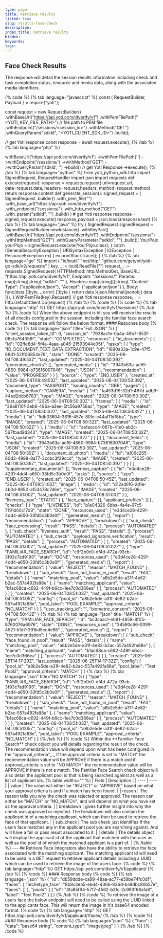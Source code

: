 ```yaml
---
type: page
title: Retrieve results
listed: true
slug: results-face-check
description: 
index_title: Retrieve results
hidden: 
keywords: 
tags: 
---
```


## Face Check Results

The response will detail the session results information including check and task completion status, resource and media data, along with the associated media identifiers.

{% code %}
{% tab language="javascript" %}
const { RequestBuilder, Payload } = require("yoti");

const request = new RequestBuilder()
  .withBaseUrl("https://api.yoti.com/idverify/v1")
  .withPemFilePath("<YOTI_KEY_FILE_PATH>") // file path to PEM file
  .withEndpoint("/sessions/<session_id>")
  .withMethod("GET")
  .withQueryParam("sdkId", "<YOTI_CLIENT_SDK_ID>")
  .build();

// get Yoti response
const response = await request.execute();
{% /tab %}
{% tab language="php" %}
<?php
use Yoti\Http\RequestBuilder;
use Yoti\Http\Payload;

$request = (new RequestBuilder())
    ->withBaseUrl('https://api.yoti.com/idverify/v1')
    ->withPemFilePath('<YOTI_KEY_FILE_PATH>')
    ->withEndpoint('/sessions/<SESSION_ID>')
    ->withMethod('GET')
    ->withQueryParam('sdkId', '<YOTI_CLIENT_SDK_ID>')
    ->build()
    // get Yoti Response
    ->execute();
{% /tab %}
{% tab language="python" %}
from yoti_python_sdk.http import SignedRequest, RequestHandler
import json
import requests

def execute(request):
    response = requests.request(
        url=request.url, data=request.data, headers=request.headers, method=request.method)
    return response.content

def generate_session():
    
    signed_request = (
        SignedRequest
        .builder()
        .with_pem_file("<YOTI_KEY_FILE_PATH>")
        .with_base_url("https://api.yoti.com/idverify/v1")
        .with_endpoint("/sessions/<SESSION_ID>")
        .with_http_method("GET")
        .with_param("sdkId", "<YOTI_CLIENT_SDK_ID>")
        .build()
    )

	# get Yoti response
    response = signed_request.execute()
    response_payload = json.loads(response.text)
{% /tab %}
{% tab language="java" %}
try {
    SignedRequest signedRequest = SignedRequestBuilder.newInstance()
        .withKeyPair(<YOTI_KEY_FILE_PATH>)
        .withBaseUrl("https://api.yoti.com/idverify/v1")
        .withEndpoint("/sessions/<SESSION_ID>")
        .withHttpMethod("GET")
        .withQueryParameter("sdkId", "<YOTI_CLIENT_SDK_ID>")
        .build();

    YourPojo yourPojo = signedRequest.execute(YourPojo.class);

}  catch (GeneralSecurityException | URISyntaxException | IOException | ResourceException ex) {
    ex.printStackTrace();
}
{% /tab %}
{% tab language="go" %}
import (
    "io/ioutil"
    "net/http"
    "github.com/getyoti/yoti-go-sdk/v2/requests"
)

key, _ := ioutil.ReadFile("<YOTI_KEY_FILE_PATH>")

request, _ := requests.SignedRequest{
    HTTPMethod: http.MethodGet,
    BaseURL:    "https://api.yoti.com/idverify/v1",
    Endpoint:   "/sessions/<SESSION_ID>",
    Params: map[string]string{
        "sdkId": "<YOTI_CLIENT_SDK_ID>"
    },
    Headers: map[string][]string{
        "Content-Type": {"application/json"},
        "Accept":       {"application/json"}
    },
    Body: func(data []byte, _ error) []byte {
        return data
    }(json.Marshal(jsonobj{ data })),
}.WithPemFile(key).Request()

//  get Yoti response
response, _ := http.DefaultClient.Do(request)
{% /tab %}
{% /code %}

{% code %}
{% tab language="http" %}
GET https://api.yoti.com/idverify/v1/sessions/<SESSION_ID>
{% /tab %}
{% /code %}

When the above endpoint is hit you will receive the results of all checks configured in the session, including the familiar face search check. The response will follow the below format.

#### Response body

{% code %}
{% tab language="json" title="Full JSON" %}
{
    "client_session_token_ttl": 0,
    "session_id": "7938ac1e-0a4a-49b7-953f-08cfa764358f",
    "state": "COMPLETED",
    "resources": {
        "id_documents": [
            {
                "id": "02ffe8d4-5f4a-4aaa-a046-21593944e05f",
                "tasks": [
                    {
                        "type": "ID_DOCUMENT_TEXT_DATA_EXTRACTION",
                        "id": "1890a33a-1c9e-47f5-88d1-52ff06854e76",
                        "state": "DONE",
                        "created": "2025-06-04T08:49:53Z",
                        "last_updated": "2025-06-04T08:50:39Z",
                        "generated_checks": [],
                        "generated_media": [
                            {
                                "id": "3943b63a-acf6-4860-9984-b73616007046",
                                "type": "JSON"
                            }
                        ],
                        "recommendation": {
                            "value": "PROGRESS"
                        }
                    }
                ],
                "source": {
                    "type": "END_USER"
                },
                "created_at": "2025-06-04T08:49:53Z",
                "last_updated": "2025-06-04T08:50:39Z",
                "document_type": "PASSPORT",
                "issuing_country": "GBR",
                "pages": [
                    {
                        "capture_method": "CAMERA",
                        "media": {
                            "id": "fa453d19-32d1-467d-adb9-44ed2dcb6783",
                            "type": "IMAGE",
                            "created": "2025-06-04T08:50:30Z",
                            "last_updated": "2025-06-04T08:50:30Z"
                        },
                        "frames": [
                            {
                                "media": {
                                    "id": "29a8110f-3eb6-496a-a2ee-5fc56a9758ac",
                                    "type": "IMAGE",
                                    "created": "2025-06-04T08:50:32Z",
                                    "last_updated": "2025-06-04T08:50:32Z"
                                }
                            },
                            {
                                "media": {
                                    "id": "5db33604-3616-457e-80fe-e44af11df8ba",
                                    "type": "IMAGE",
                                    "created": "2025-06-04T08:50:32Z",
                                    "last_updated": "2025-06-04T08:50:32Z"
                                }
                            },
                            {
                                "media": {
                                    "id": "aefacec4-087b-41e0-ab2c-567fbad9d343",
                                    "type": "IMAGE",
                                    "created": "2025-06-04T08:50:32Z",
                                    "last_updated": "2025-06-04T08:50:32Z"
                                }
                            }
                        ]
                    }
                ],
                "document_fields": {
                    "media": {
                        "id": "3943b63a-acf6-4860-9984-b73616007046",
                        "type": "JSON",
                        "created": "2025-06-04T08:50:39Z",
                        "last_updated": "2025-06-04T08:50:39Z"
                    }
                },
                "document_id_photo": {
                    "media": {
                        "id": "a106c265-80d3-4998-8a77-3ccbc3f29ccd",
                        "type": "IMAGE",
                        "created": "2025-06-04T08:50:39Z",
                        "last_updated": "2025-06-04T08:50:39Z"
                    }
                }
            }
        ],
        "supplementary_documents": [],
        "liveness_capture": [
            {
                "id": "e3d4ce28-4291-4dd4-a650-33fd5c3b0e0f",
                "tasks": [],
                "source": {
                    "type": "END_USER"
                },
                "created_at": "2025-06-04T08:50:45Z",
                "last_updated": "2025-06-04T08:51:00Z",
                "image": {
                    "media": {
                        "id": "d12ad6f6-2d1e-4b0d-9650-a153478c7d6e",
                        "type": "IMAGE",
                        "created": "2025-06-04T08:51:00Z",
                        "last_updated": "2025-06-04T08:51:00Z"
                    }
                },
                "liveness_type": "STATIC"
            }
        ],
        "face_capture": [],
        "applicant_profiles": []
    },
    "checks": [
        {
            "type": "LIVENESS",
            "id": "b1e04326-6bba-4a4e-97c5-7191d60c17d9",
            "state": "DONE",
            "resources_used": [
                "e3d4ce28-4291-4dd4-a650-33fd5c3b0e0f"
            ],
            "generated_media": [],
            "report": {
                "recommendation": {
                    "value": "APPROVE"
                },
                "breakdown": [
                    {
                        "sub_check": "face_processing",
                        "result": "PASS",
                        "details": [],
                        "process": "AUTOMATED"
                    },
                    {
                        "sub_check": "liveness_auth",
                        "result": "PASS",
                        "details": [],
                        "process": "AUTOMATED"
                    },
                    {
                        "sub_check": "payload_signature_verification",
                        "result": "PASS",
                        "details": [],
                        "process": "AUTOMATED"
                    }
                ]
            },
            "created": "2025-06-04T08:51:00Z",
            "last_updated": "2025-06-04T08:51:02Z"
        },
        {
            "type": "FAMILIAR_FACE_SEARCH",
            "id": "c9f2b0c0-df4d-472a-93cb-3f93c7ad9196",
            "state": "DONE",
            "resources_used": [
                "e3d4ce28-4291-4dd4-a650-33fd5c3b0e0f"
            ],
            "generated_media": [],
            "report": {
                "recommendation": {
                    "value": "REJECT",
                    "reason": "MATCH_FOUND"
                },
                "breakdown": [
                    {
                        "sub_check": "face_not_found_in_pool",
                        "result": "FAIL",
                        "details": [
                            {
                                "name": "matching_pool",
                                "value": "a8b2e5de-a31f-4e82-b2ac-557a492fa88e"
                            },
                            {
                                "name": "matching_applicant",
                                "value": "b1ac68ca-c692-449f-b6cc-1ee7c0d366ea"
                            }
                        ],
                        "process": "AUTOMATED"
                    }
                ]
            },
            "created": "2025-06-04T08:51:03Z",
            "last_updated": "2025-06-04T08:51:05Z",
            "config": {
                "pool_id": "a8b2e5de-a31f-4e82-b2ac-557a492fa88e",
                "pool_label": "POOL EXAMPLE",
                "approval_criteria": "NO_MATCH"
            }
        }
    ],
    "user_tracking_id": "<YOUR_USER_ID>",
    "biometric_consent": "2025-06-04T08:50:43Z"
}
{% /tab %}
{% tab language="json" title="MATCH" %}
{
      "type": "FAMILIAR_FACE_SEARCH",
      "id": "bc3caac1-e091-4958-8f05-8763076a6976",
      "state": "DONE",
      "resources_used": [
        "34590c66-0099-4521-b1d7-391bd5ec4e98"
      ],
      "generated_media": [],
      "report": {
        "recommendation": {
          "value": "APPROVE"
        },
        "breakdown": [
          {
            "sub_check": "face_found_in_pool",
            "result": "PASS",
            "details": [
              {
                "name": "matching_pool",
                "value": "a8b2e5de-a31f-4e82-b2ac-557a492fa88e"
              },
              {
                "name": "matching_applicant",
                "value": "b1ac68ca-c692-449f-b6cc-1ee7c0d366ea"
              }
            ],
            "process": "AUTOMATED"
          }
        ]
      },
      "created": "2025-06-25T14:17:29Z",
      "last_updated": "2025-06-25T14:17:32Z",
      "config": {
        "pool_id": "a8b2e5de-a31f-4e82-b2ac-557a492fa88e",
        "pool_label": "Test Pool2",
        "approval_criteria": "MATCH"
      }
    }
{% /tab %}
{% tab language="json" title="NO MATCH" %}
{
  "type": "FAMILIAR_FACE_SEARCH",
  "id": "c9f2b0c0-df4d-472a-93cb-3f93c7ad9196",
  "state": "DONE",
  "resources_used": [
    "e3d4ce28-4291-4dd4-a650-33fd5c3b0e0f"
  ],
  "generated_media": [],
  "report": {
    "recommendation": {
      "value": "REJECT",
      "reason": "MATCH_FOUND"
    },
    "breakdown": [
      {
        "sub_check": "face_not_found_in_pool",
        "result": "FAIL",
        "details": [
          {
            "name": "matching_pool",
            "value": "a8b2e5de-a31f-4e82-b2ac-557a492fa88e"
          },
          {
            "name": "matching_applicant",
            "value": "b1ac68ca-c692-449f-b6cc-1ee7c0d366ea"
          }
        ],
        "process": "AUTOMATED"
      }
    ]
  },
  "created": "2025-06-04T08:51:03Z",
  "last_updated": "2025-06-04T08:51:05Z",
  "config": {
    "pool_id": "a8b2e5de-a31f-4e82-b2ac-557a492fa88e",
    "pool_label": "POOL EXAMPLE",
    "approval_criteria": "NO_MATCH"
  }
}
{% /tab %}
{% /code %}

Within the **Familiar Face Search** check object you will details regarding the result of the check. The recommendation value will depend upon what has been configured in the "approval_criteria"_._ If the approval criteria is set to "MATCH" the recommendation value will be APPROVE if there is a match and if approval_criteria is set to "NO MATCH" the recommendation value will be APPROVE if there is not a match. The Familiar Face Search check object will also detail the applicant pool id that is being searched against as well as a list of applicant ids.

{% table widths="" %}
| Field | Description | 
| ---- | ---- | 
| value | The value will either be "REJECT" or "APPROVE" based on what your approval criteria is and if a match has been found. | 
| reason | The reason tells you why the check was rejected or approved. The reason can either be "MATCH" or "NO_MATCH", and will depend on what you have set as the approval criteria. | 
| breakdown | gives further insight into why the check was approved or rejected. The breakdown will also contain the applicant id of a matching applicant, which can then be used to retrieve the face of that applicant. | 
| sub_check | The sub check just identifies if the users face matches any in the applicant pool you are searching against. And will have a fail or pass result associated to it. | 
| details | The details object will display the applicant id of the applicant that matched with the user as well as the pool id of which the matched applicant is a part of. | 
{% /table %}

---

## Retrieve Face

Integrators also have the ability to retrieve the face associated with the matching applicant. The matching applicant id will need to be used in a GET request to retrieve applicant details including a UUID which can be used to retrieve the image of the users face.

{% code %}
{% tab language="http" %}
GET https://api.yoti.com/idverify/v1/applicant/<applicant_id>
{% /tab %}
{% /code %}

#### Response body

{% code %}
{% tab language="json" %}
{
  "id": "db59ddde-ca99-48aa-ac77-e59be74fc0d1",
  "faces": {
    "archetype_face": "8b9c3ea5-ebd4-436b-836d-ba8dbc80b57e",
    "faces": []
  },
  "pools": [
    {
      "id": "3fa85f64-5717-4562-b3fc-2c963f66afa6",
      "label": "Test Pool2"
    }
  ]
}
{% /tab %}
{% /code %}

To retrieve the image of a users face the below endpoint will need to be called using the UUID linked to the applicants face. This will return the image in it's base64 encoded format. 

{% code %}
{% tab language="http" %}
GET https://api.yoti.com/idverify/v1/applicant/<applicant_id>/faces/<face_id>
{% /tab %}
{% /code %}

#### Response body

{% code %}
{% tab language="json" %}
{
  "face": {
    "data": "base64 string",
    "content_type": "image/jpeg"
  }
}
{% /tab %}
{% /code %}